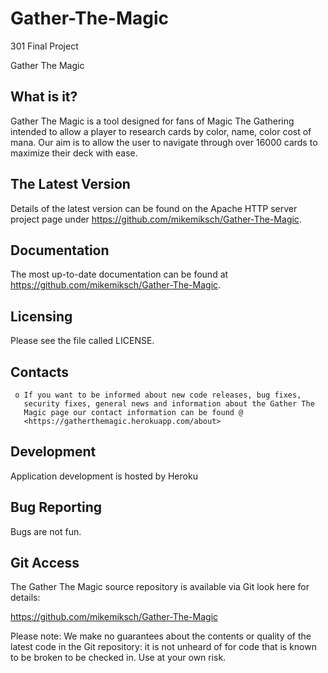 # Gather-The-Magic
301 Final Project

Gather The Magic

  What is it?
  -----------

  Gather The Magic is a tool designed for fans of Magic The Gathering
  intended to allow a player to research cards by color, name, color
  cost of mana. Our aim is to allow the user to navigate through
  over 16000 cards to maximize their deck with ease.

  The Latest Version
  ------------------

  Details of the latest version can be found on the Apache HTTP
  server project page under https://github.com/mikemiksch/Gather-The-Magic.

  Documentation
  -------------

  The most
  up-to-date documentation can be found at
  https://github.com/mikemiksch/Gather-The-Magic.

  Licensing
  ---------

  Please see the file called LICENSE.

  Contacts
  --------

     o If you want to be informed about new code releases, bug fixes,
       security fixes, general news and information about the Gather The
       Magic page our contact information can be found @
       <https://gatherthemagic.herokuapp.com/about>


  Development
  -----------

  Application development is hosted by Heroku

  Bug Reporting
  -------------
  Bugs are not fun.

  Git Access
  ----------

  The Gather The Magic source repository is available via Git
  look here for details:

  https://github.com/mikemiksch/Gather-The-Magic

  Please note: We make no guarantees about the contents or quality of the
  latest code in the Git repository: it is not unheard of for code that is known to be broken to
  be checked in.  Use at your own risk.
